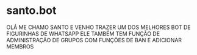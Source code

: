 # santo.bot
OLÁ ME CHAMO SANTO E VENHO TRAZER UM DOS MELHORES BOT DE FIGURINHAS DE WHATSAPP ELE TAMBÉM TEM FUNÇÃO DE ADMINISTRAÇÃO DE GRUPOS COM FUNÇÕES DE BAN E ADICIONAR MEMBROS
